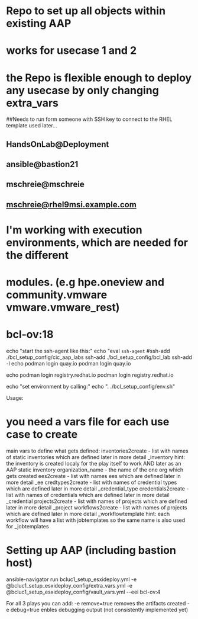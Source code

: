 # Repo to set up all objects within existing AAP 
# works for usecase 1 and 2
# the Repo is flexible enough to deploy any usecase by only changing extra_vars 


##Needs to run form someone with SSH key to connect to the RHEL template used later...
## HandsOnLab@Deployment
## ansible@bastion21
## mschreie@mschreie
## mschreie@rhel9msi.example.com

# I'm working with execution environments, which are needed for the different
# modules. (e.g hpe.oneview and community.vmware vmware.vmware_rest)
# bcl-ov:18


echo "start the ssh-agent like this:"
echo "eval `ssh-agent`
#ssh-add ./bcl_setup_config/cic_aap_labs
ssh-add ./bcl_setup_config/bcl_lab
ssh-add -l
echo podman login quay.io
podman login quay.io

echo podman login registry.redhat.io
podman login registry.redhat.io


echo "set environment by calling:"
echo ". ./bcl_setup_config/env.sh"


Usage: 
# you need a vars file for each use case to create
main vars to define what gets defined:
   inventories2create    - list with names of static inventories which are defined later in more detail   <name>_inventory
       hint: the inventory is created localy for the play itself to work AND later as an AAP static inventory
   organization_name     - the name of the one org which gets created
   ees2create            - list with names ees which are defined later in more detail   <name>_ee
   credtypes2create            - list with names of credential types which are defined later in more detail   <name>_credential_type
   credentials2create            - list with names of credentials which are defined later in more detail   <name>_credential
   projects2create            - list with names of projects which are defined later in more detail   <name>_project
   workflows2create            - list with names of projects which are defined later in more detail   <name>_workflowtemplate
      hint: each workflow will have a list with jobtemplates so the same name is also used for <name>_jobtemplates


# Setting up AAP (including bastion host)
ansible-navigator run bcluc1_setup_esxideploy.yml -e @bcluc1_setup_esxideploy_config/extra_vars.yml -e @bcluc1_setup_esxideploy_config/vault_vars.yml --eei bcl-ov:4 

For all 3 plays you can add:
-e remove=true		removes the artifacts created
-e debug=true		enbles debugging output (not consistently implemented yet)

